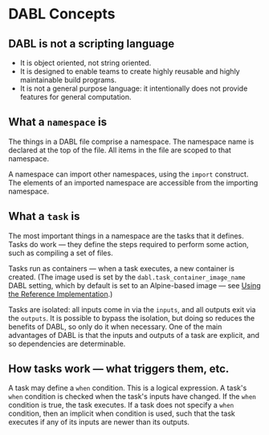 # DABL Concepts

## DABL is not a scripting language

* It is object oriented, not string oriented.
* It is designed to enable teams to create highly reusable and highly maintainable
build programs.
* It is not a general purpose language: it intentionally does not provide features
for general computation.

## What a `namespace` is

The things in a DABL file comprise a namespace. The namespace name is declared
at the top of the file. All items in the file are scoped to that namespace.

A namespace can import other namespaces, using the `import` construct.
The elements of an imported namespace are accessible from the importing namespace.

## What a `task` is

The most important things in a namespace are the tasks that it defines. Tasks
do work — they define the steps required to perform some action, such as
compiling a set of files.

Tasks run as containers — when a task executes, a new container is created.
(The image used is set by the `dabl.task_container_image_name` DABL setting,
which by default is set to an Alpine-based image — see
[Using the Reference Implementation](/README.md#using-the-reference-implementation).)

Tasks are isolated: all inputs come in via the `inputs`, and all outputs exit
via the `outputs`. It is possible to bypass the isolation, but doing so reduces
the benefits of DABL, so only do it when necessary. One of the main advantages
of DABL is that the inputs and outputs of a task are explicit, and so
dependencies are determinable.

## How tasks work — what triggers them, etc.

A task may define a `when` condition. This is a logical expression. A task's
`when` condition is checked when the task's inputs have changed. If the `when`
condition is true, the task executes. If a task does not specify a `when` condition,
then an implicit when condition is used, such that the task executes if any
of its inputs are newer than its outputs.
